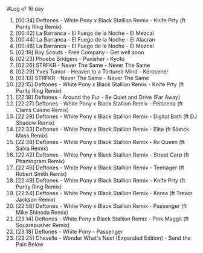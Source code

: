 #Log of 16 day

1. [00:34] Deftones - White Pony x Black Stallion Remix - Knife Prty (ft Purity Ring Remix)
1. [00:42] La Barranca - El Fuego de la Noche - El Mezcal
1. [00:44] La Barranca - El Fuego de la Noche - El Alacran
1. [00:48] La Barranca - El Fuego de la Noche - El Mezcal
1. [02:19] Boy Scouts - Free Company - Get well soon
1. [02:23] Phoebe Bridgers - Punisher - Kyoto
1. [02:26] STRFKR - Never The Same - Never The Same
1. [02:29] Yves Tumor - Heaven to a Tortured Mind - Kerosene!
1. [03:13] STRFKR - Never The Same - Never The Same
1. [22:15] Deftones - White Pony x Black Stallion Remix - Knife Prty (ft Purity Ring Remix)
1. [22:18] Deftones - Around the Fur - Be Quiet and Drive (Far Away)
1. [22:27] Deftones - White Pony x Black Stallion Remix - Feiticeira (ft Clams Casino Remix)
1. [22:29] Deftones - White Pony x Black Stallion Remix - Digital Bath (ft DJ Shadow Remix)
1. [22:33] Deftones - White Pony x Black Stallion Remix - Elite (ft Blanck Mass Remix)
1. [22:38] Deftones - White Pony x Black Stallion Remix - Rx Queen (ft Salva Remix)
1. [22:42] Deftones - White Pony x Black Stallion Remix - Street Carp (ft Phantogram Remix)
1. [22:46] Deftones - White Pony x Black Stallion Remix - Teenager (ft Robert Smith Remix)
1. [22:49] Deftones - White Pony x Black Stallion Remix - Knife Prty (ft Purity Ring Remix)
1. [22:54] Deftones - White Pony x Black Stallion Remix - Korea (ft Trevor Jackson Remix)
1. [22:58] Deftones - White Pony x Black Stallion Remix - Passenger (ft Mike Shinoda Remix)
1. [23:14] Deftones - White Pony x Black Stallion Remix - Pink Maggit (ft Squarepusher Remix)
1. [23:18] Deftones - White Pony - Passenger
1. [23:25] Chevelle - Wonder What's Next (Expanded Edition) - Send the Pain Below
